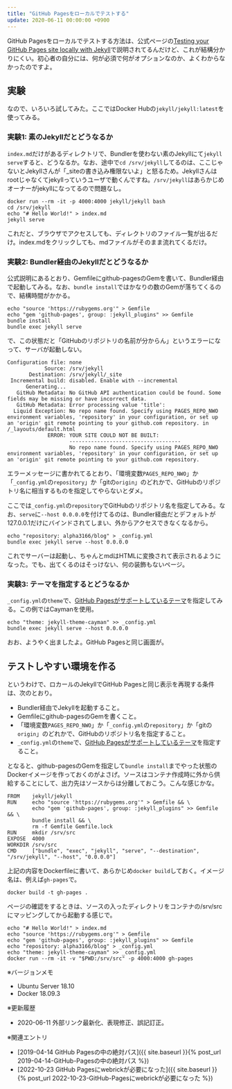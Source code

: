 ```yaml
---
title: "GitHub Pagesをローカルでテストする"
update: 2020-06-11 00:00:00 +0900
---
```


GitHub Pagesをローカルでテストする方法は、公式ページの[Testing your GitHub Pages site locally with Jekyll](https://help.github.com/en/github/working-with-github-pages/testing-your-github-pages-site-locally-with-jekyll)で説明されてるんだけど、これが結構分かりにくい。初心者の自分には、何が必須で何がオプションなのか、よくわからなかったのですよ。

## 実験

なので、いろいろ試してみた。ここではDocker Hubの`jekyll/jekyll:latest`を使ってみる。

### 実験1: 素のJekyllだとどうなるか

`index.md`だけがあるディレクトリで、Bundlerを使わない素のJekyllにて`jekyll serve`すると、どうなるか。なお、途中で`cd /srv/jekyll`してるのは、ここじゃないとJekyllさんが「_siteの書き込み権限ないよ」と怒るため。Jekyllさんはrootじゃなくてjekyllっていうユーザで動くんですね。`/srv/jekyll`はあらかじめオーナーがjekyllになってるので問題なし。

```shell
docker run --rm -it -p 4000:4000 jekyll/jekyll bash
cd /srv/jekyll
echo "# Hello World!" > index.md
jekyll serve
```

これだと、ブラウザでアクセスしても、ディレクトリのファイル一覧が出るだけ。index.mdをクリックしても、mdファイルがそのまま流れてくるだけ。

### 実験2: Bundler経由のJekyllだとどうなるか

公式説明にあるとおり、Gemfileにgithub-pagesのGemを書いて、Bundler経由で起動してみる。なお、`bundle install`ではかなりの数のGemが落ちてくるので、結構時間がかかる。

```shell
echo "source 'https://rubygems.org'" > Gemfile
echo "gem 'github-pages', group: :jekyll_plugins" >> Gemfile
bundle install
bundle exec jekyll serve
```

で、この状態だと「GitHubのリポジトリの名前が分からん」というエラーになって、サーバが起動しない。

```console
Configuration file: none
            Source: /srv/jekyll
       Destination: /srv/jekyll/_site
 Incremental build: disabled. Enable with --incremental
      Generating...
   GitHub Metadata: No GitHub API authentication could be found. Some fields may be missing or have incorrect data.
   GitHub Metadata: Error processing value 'title':
  Liquid Exception: No repo name found. Specify using PAGES_REPO_NWO environment variables, 'repository' in your configuration, or set up an 'origin' git remote pointing to your github.com repository. in /_layouts/default.html
             ERROR: YOUR SITE COULD NOT BE BUILT:
                    ------------------------------------
                    No repo name found. Specify using PAGES_REPO_NWO environment variables, 'repository' in your configuration, or set up an 'origin' git remote pointing to your github.com repository.
```

エラーメッセージに書かれてるとおり、「環境変数`PAGES_REPO_NWO`」か「`_config.yml`の`repository`」か「gitの`origin`」のどれかで、GitHubのリポジトリ名に相当するものを指定してやらないとダメ。

ここでは`_config.yml`の`repository`でGitHubのリポジトリ名を指定してみる。なお、`serve`に`--host 0.0.0.0`を付けてるのは、Bundler経由だとデフォルトが127.0.0.1だけにバインドされてしまい、外からアクセスできなくなるから。

```shell
echo "repository: alpha3166/blog" > _config.yml
bundle exec jekyll serve --host 0.0.0.0
```

これでサーバーは起動し、ちゃんとmdはHTMLに変換されて表示されるようになった。でも、出てくるのはそっけない、何の装飾もないページ。

### 実験3: テーマを指定するとどうなるか

`_config.yml`の`theme`で、[GitHub Pagesがサポートしているテーマ](https://pages.github.com/themes/)を指定してみる。この例ではCaymanを使用。

```shell
echo "theme: jekyll-theme-cayman" >> _config.yml
bundle exec jekyll serve --host 0.0.0.0
```

おお、ようやく出ましたよ。GitHub Pagesと同じ画面が。

## テストしやすい環境を作る

というわけで、ロカールのJekyllでGitHub Pagesと同じ表示を再現する条件は、次のとおり。

- Bundler経由でJekyllを起動すること。
- Gemfileにgithub-pagesのGemを書くこと。
- 「環境変数`PAGES_REPO_NWO`」か「`_config.yml`の`repository`」か「gitの`origin`」のどれかで、GitHubのリポジトリ名を指定すること。
- `_config.yml`の`theme`で、[GitHub Pagesがサポートしているテーマ](https://pages.github.com/themes/)を指定すること。

となると、github-pagesのGemを指定して`bundle install`までやった状態のDockerイメージを作っておくのがよさげ。ソースはコンテナ作成時に外から供給することにして、出力先はソースからは分離しておこう。こんな感じかな。

```docker
FROM    jekyll/jekyll
RUN     echo "source 'https://rubygems.org'" > Gemfile && \
        echo "gem 'github-pages', group: :jekyll_plugins" >> Gemfile && \
        bundle install && \
        rm -f Gemfile Gemfile.lock
RUN     mkdir /srv/src
EXPOSE  4000
WORKDIR /srv/src
CMD     ["bundle", "exec", "jekyll", "serve", "--destination", "/srv/jekyll", "--host", "0.0.0.0"]
```

上記の内容をDockerfileに書いて、あらかじめ`docker build`しておく。イメージ名は、例えば`gh-pages`で。

```shell
docker build -t gh-pages .
```

ページの確認をするときは、ソースの入ったディレクトリをコンテナの/srv/srcにマッピングしてから起動する感じで。

```shell
echo "# Hello World!" > index.md
echo "source 'https://rubygems.org'" > Gemfile
echo "gem 'github-pages', group: :jekyll_plugins" >> Gemfile
echo "repository: alpha3166/blog" > _config.yml
echo "theme: jekyll-theme-cayman" >> _config.yml
docker run --rm -it -v "$PWD:/srv/src" -p 4000:4000 gh-pages
```

※バージョンメモ

- Ubuntu Server 18.10
- Docker 18.09.3

※更新履歴

- 2020-06-11 外部リンク最新化、表現修正、誤記訂正。

※関連エントリ

- [2019-04-14 GitHub Pagesの中の絶対パス]({{ site.baseurl }}{% post_url 2019-04-14-GitHub-Pagesの中の絶対パス %})
- [2022-10-23 GitHub Pagesにwebrickが必要になった]({{ site.baseurl }}{% post_url 2022-10-23-GitHub-Pagesにwebrickが必要になった %})
